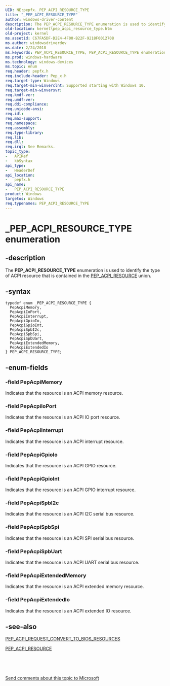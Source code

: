 ```yaml
---
UID: NE:pepfx._PEP_ACPI_RESOURCE_TYPE
title: "_PEP_ACPI_RESOURCE_TYPE"
author: windows-driver-content
description: The PEP_ACPI_RESOURCE_TYPE enumeration is used to identify the type of ACPI resource that is contained in the PEP_ACPI_RESOURCE union.
old-location: kernel\pep_acpi_resource_type.htm
old-project: kernel
ms.assetid: C67FA5DF-D2E4-4F00-B22F-9218F0012708
ms.author: windowsdriverdev
ms.date: 2/24/2018
ms.keywords: PEP_ACPI_RESOURCE_TYPE, PEP_ACPI_RESOURCE_TYPE enumeration [Kernel-Mode Driver Architecture], PepAcpiExtendedIo, PepAcpiExtendedMemory, PepAcpiGpioInt, PepAcpiGpioIo, PepAcpiInterrupt, PepAcpiIoPort, PepAcpiMemory, PepAcpiSpbI2c, PepAcpiSpbSpi, PepAcpiSpbUart, _PEP_ACPI_RESOURCE_TYPE, kernel.pep_acpi_resource_type, pepfx/PEP_ACPI_RESOURCE_TYPE, pepfx/PepAcpiExtendedIo, pepfx/PepAcpiExtendedMemory, pepfx/PepAcpiGpioInt, pepfx/PepAcpiGpioIo, pepfx/PepAcpiInterrupt, pepfx/PepAcpiIoPort, pepfx/PepAcpiMemory, pepfx/PepAcpiSpbI2c, pepfx/PepAcpiSpbSpi, pepfx/PepAcpiSpbUart
ms.prod: windows-hardware
ms.technology: windows-devices
ms.topic: enum
req.header: pepfx.h
req.include-header: Pep_x.h
req.target-type: Windows
req.target-min-winverclnt: Supported starting with Windows 10.
req.target-min-winversvr: 
req.kmdf-ver: 
req.umdf-ver: 
req.ddi-compliance: 
req.unicode-ansi: 
req.idl: 
req.max-support: 
req.namespace: 
req.assembly: 
req.type-library: 
req.lib: 
req.dll: 
req.irql: See Remarks.
topic_type:
-	APIRef
-	kbSyntax
api_type:
-	HeaderDef
api_location:
-	pepfx.h
api_name:
-	PEP_ACPI_RESOURCE_TYPE
product: Windows
targetos: Windows
req.typenames: PEP_ACPI_RESOURCE_TYPE
---
```


# _PEP_ACPI_RESOURCE_TYPE enumeration


## -description


The <b>PEP_ACPI_RESOURCE_TYPE</b> enumeration is used to identify the type of ACPI resource that is contained in the <a href="..\pepfx\ns-pepfx-_pep_acpi_resource.md">PEP_ACPI_RESOURCE</a> union. 


## -syntax


````
typedef enum _PEP_ACPI_RESOURCE_TYPE { 
  PepAcpiMemory,
  PepAcpiIoPort,
  PepAcpiInterrupt,
  PepAcpiGpioIo,
  PepAcpiGpioInt,
  PepAcpiSpbI2c,
  PepAcpiSpbSpi,
  PepAcpiSpbUart,
  PepAcpiExtendedMemory,
  PepAcpiExtendedIo
} PEP_ACPI_RESOURCE_TYPE;
````


## -enum-fields




### -field PepAcpiMemory

Indicates that the resource is an ACPI memory resource.


### -field PepAcpiIoPort

Indicates that the resource is an ACPI IO port resource.


### -field PepAcpiInterrupt

Indicates that the resource is an ACPI interrupt resource.


### -field PepAcpiGpioIo

Indicates that the resource is an ACPI GPIO resource.


### -field PepAcpiGpioInt

Indicates that the resource is an ACPI GPIO interrupt resource.


### -field PepAcpiSpbI2c

Indicates that the resource is an ACPI I2C serial bus resource.


### -field PepAcpiSpbSpi

Indicates that the resource is an ACPI SPI serial bus resource.


### -field PepAcpiSpbUart

Indicates that the resource is an ACPI UART serial bus resource.


### -field PepAcpiExtendedMemory

Indicates that the resource is an ACPI extended memory resource.


### -field PepAcpiExtendedIo

Indicates that the resource is an ACPI extended IO resource.


## -see-also

<a href="..\pepfx\ns-pepfx-_pep_acpi_request_convert_to_bios_resources.md">PEP_ACPI_REQUEST_CONVERT_TO_BIOS_RESOURCES</a>



<a href="..\pepfx\ns-pepfx-_pep_acpi_resource.md">PEP_ACPI_RESOURCE</a>



 

 

<a href="mailto:wsddocfb@microsoft.com?subject=Documentation%20feedback [kernel\kernel]:%20PEP_ACPI_RESOURCE_TYPE enumeration%20 RELEASE:%20(2/24/2018)&amp;body=%0A%0APRIVACY STATEMENT%0A%0AWe use your feedback to improve the documentation. We don't use your email address for any other purpose, and we'll remove your email address from our system after the issue that you're reporting is fixed. While we're working to fix this issue, we might send you an email message to ask for more info. Later, we might also send you an email message to let you know that we've addressed your feedback.%0A%0AFor more info about Microsoft's privacy policy, see http://privacy.microsoft.com/en-us/default.aspx." title="Send comments about this topic to Microsoft">Send comments about this topic to Microsoft</a>

